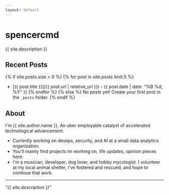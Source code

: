 ```yaml
---
layout: default
---
```


# spencercmd

{{ site.description }}

## Recent Posts

{% if site.posts.size > 0 %}
  {% for post in site.posts limit:5 %}
  - [{{ post.title }}]({{ post.url | relative_url }}) - {{ post.date | date: "%B %d, %Y" }}
  {% endfor %}
{% else %}
  No posts yet! Create your first post in the `_posts` folder.
{% endif %}

## About

I'm {{ site.author.name }}, An uber employable catalyst of accelerated technological advancement.
- Currently working on devops, security, and AI at a small data analytics organization.
- You'll mainly find projects im working on, life updates, opinion pieces here.
- I'm a musician, developer, dog lover, and hobby mycologist. I volunteer at my local animal shelter, I've fostered and rescued, and hope to continue that work.

---

*"{{ site.description }}"*